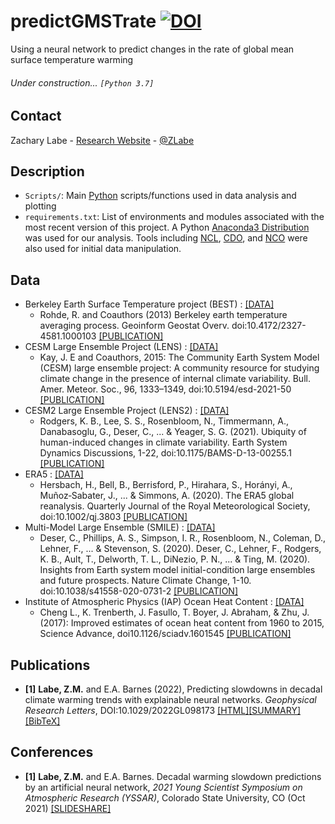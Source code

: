 # predictGMSTrate [![DOI](https://zenodo.org/badge/DOI/10.5281/zenodo.5879059.svg)](https://doi.org/10.5281/zenodo.5879059)
Using a neural network to predict changes in the rate of global mean surface temperature warming

###### Under construction... ```[Python 3.7]```

## Contact
Zachary Labe - [Research Website](http://sites.uci.edu/zlabe/) - [@ZLabe](https://twitter.com/ZLabe)

## Description
+ ```Scripts/```: Main [Python](https://www.python.org/) scripts/functions used in data analysis and plotting
+ ```requirements.txt```: List of environments and modules associated with the most recent version of this project. A Python [Anaconda3 Distribution](https://docs.continuum.io/anaconda/) was used for our analysis. Tools including [NCL](https://www.ncl.ucar.edu/), [CDO](https://code.mpimet.mpg.de/projects/cdo), and [NCO](http://nco.sourceforge.net/) were also used for initial data manipulation.

## Data
+ Berkeley Earth Surface Temperature project (BEST) : [[DATA]](http://berkeleyearth.org/data/)
    + Rohde, R. and Coauthors (2013) Berkeley earth temperature averaging process. Geoinform Geostat Overv. doi:10.4172/2327-4581.1000103 [[PUBLICATION]](http://www.scitechnol.com/2327-4581/2327-4581-1-103.php)
+ CESM Large Ensemble Project (LENS) : [[DATA]](http://www.cesm.ucar.edu/projects/community-projects/LENS/data-sets.html)
    + Kay, J. E and Coauthors, 2015: The Community Earth System Model (CESM) large ensemble project: A community resource for studying climate change in the presence of internal climate variability. Bull. Amer. Meteor. Soc., 96, 1333–1349, doi:10.5194/esd-2021-50 [[PUBLICATION]](http://journals.ametsoc.org/doi/full/10.1175/BAMS-D-13-00255.1)
+ CESM2 Large Ensemble Project (LENS2) : [[DATA]](https://www.cesm.ucar.edu/projects/community-projects/LENS2/)
    + Rodgers, K. B., Lee, S. S., Rosenbloom, N., Timmermann, A., Danabasoglu, G., Deser, C., ... & Yeager, S. G. (2021). Ubiquity of human-induced changes in climate variability. Earth System Dynamics Discussions, 1-22, doi:10.1175/BAMS-D-13-00255.1 [[PUBLICATION]](https://esd.copernicus.org/preprints/esd-2021-50/)
+ ERA5 : [[DATA]](https://cds.climate.copernicus.eu/cdsapp#!/home)
    + Hersbach, H., Bell, B., Berrisford, P., Hirahara, S., Horányi, A., Muñoz‐Sabater, J., ... & Simmons, A. (2020). The ERA5 global reanalysis. Quarterly Journal of the Royal Meteorological Society, doi:10.1002/qj.3803 [[PUBLICATION]](https://rmets.onlinelibrary.wiley.com/doi/full/10.1002/qj.3803)
+ Multi-Model Large Ensemble (SMILE) : [[DATA]](https://www.cesm.ucar.edu/projects/community-projects/MMLEA/)
    + Deser, C., Phillips, A. S., Simpson, I. R., Rosenbloom, N., Coleman, D., Lehner, F., ... & Stevenson, S. (2020). Deser, C., Lehner, F., Rodgers, K. B., Ault, T., Delworth, T. L., DiNezio, P. N., ... & Ting, M. (2020). Insights from Earth system model initial-condition large ensembles and future prospects. Nature Climate Change, 1-10. doi:10.1038/s41558-020-0731-2 [[PUBLICATION]](https://www.nature.com/articles/s41558-020-0731-2)
+ Institute of Atmospheric Physics (IAP) Ocean Heat Content : [[DATA]](http://www.ocean.iap.ac.cn/pages/dataService/dataService.html?languageType=en&navAnchor=dataService)
    + Cheng L., K. Trenberth, J. Fasullo, T. Boyer, J. Abraham, & Zhu, J. (2017): Improved estimates of ocean heat content from 1960 to 2015, Science Advance, doi10.1126/sciadv.1601545 [[PUBLICATION]](https://advances.sciencemag.org/content/3/3/e1601545)
    
## Publications
+ **[1]** **Labe, Z.M.** and E.A. Barnes (2022), Predicting slowdowns in decadal climate warming trends with explainable neural networks. *Geophysical Research Letters*, DOI:10.1029/2022GL098173 [[HTML]](https://doi.org/10.1029/2022GL098173)[[SUMMARY]](https://sites.uci.edu/zlabe/climate-signals-and-explainable-ai/)[[BibTeX]](https://sites.uci.edu/zlabe/files/2022/05/LabeBarnes_Hiatus_GRL_BibTeX.pdf)


## Conferences
+ **[1]** **Labe, Z.M.** and E.A. Barnes. Decadal warming slowdown predictions by an artificial neural network, *2021 Young Scientist Symposium on Atmospheric Research (YSSAR)*, Colorado State University, CO (Oct 2021) [[SLIDESHARE]](https://www.slideshare.net/ZacharyLabe/decadal-warming-slowdown-predictions-by-an-artificial-neural-network)
